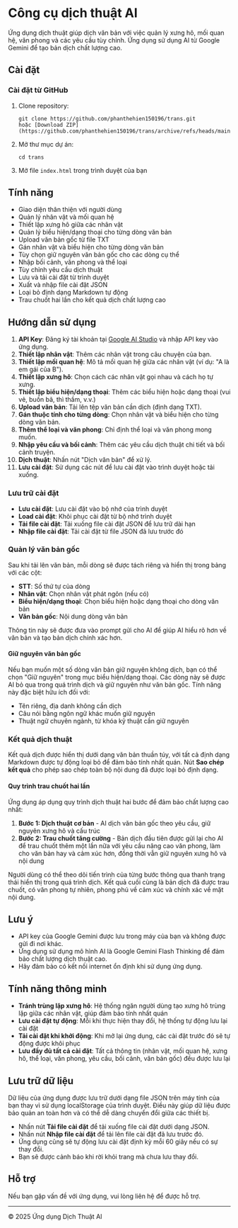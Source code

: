 # Công cụ dịch thuật AI

Ứng dụng dịch thuật giúp dịch văn bản với việc quản lý xưng hô, mối quan hệ, văn phong và các yêu cầu tùy chỉnh. Ứng dụng sử dụng AI từ Google Gemini để tạo bản dịch chất lượng cao.

## Cài đặt

### Cài đặt từ GitHub
1. Clone repository:
   ```
   git clone https://github.com/phanthehien150196/trans.git
   hoặc [Download ZIP](https://github.com/phanthehien150196/trans/archive/refs/heads/main.zip)
   ```
2. Mở thư mục dự án:
   ```
   cd trans
   ```
3. Mở file `index.html` trong trình duyệt của bạn

## Tính năng

- Giao diện thân thiện với người dùng
- Quản lý nhân vật và mối quan hệ
- Thiết lập xưng hô giữa các nhân vật
- Quản lý biểu hiện/dạng thoại cho từng dòng văn bản
- Upload văn bản gốc từ file TXT
- Gán nhân vật và biểu hiện cho từng dòng văn bản
- Tùy chọn giữ nguyên văn bản gốc cho các dòng cụ thể
- Nhập bối cảnh, văn phong và thể loại
- Tùy chỉnh yêu cầu dịch thuật
- Lưu và tải cài đặt từ trình duyệt
- Xuất và nhập file cài đặt JSON
- Loại bỏ định dạng Markdown tự động
- Trau chuốt hai lần cho kết quả dịch chất lượng cao

## Hướng dẫn sử dụng

1. **API Key**: Đăng ký tài khoản tại [Google AI Studio](https://aistudio.google.com/apikey) và nhập API key vào ứng dụng.
2. **Thiết lập nhân vật**: Thêm các nhân vật trong câu chuyện của bạn.
3. **Thiết lập mối quan hệ**: Mô tả mối quan hệ giữa các nhân vật (ví dụ: "A là em gái của B").
4. **Thiết lập xưng hô**: Chọn cách các nhân vật gọi nhau và cách họ tự xưng.
5. **Thiết lập biểu hiện/dạng thoại**: Thêm các biểu hiện hoặc dạng thoại (vui vẻ, buồn bã, thì thầm, v.v.)
6. **Upload văn bản**: Tải lên tệp văn bản cần dịch (định dạng TXT).
7. **Gán thuộc tính cho từng dòng**: Chọn nhân vật và biểu hiện cho từng dòng văn bản.
8. **Thêm thể loại và văn phong**: Chỉ định thể loại và văn phong mong muốn.
9. **Nhập yêu cầu và bối cảnh**: Thêm các yêu cầu dịch thuật chi tiết và bối cảnh truyện.
10. **Dịch thuật**: Nhấn nút "Dịch văn bản" để xử lý.
11. **Lưu cài đặt**: Sử dụng các nút để lưu cài đặt vào trình duyệt hoặc tải xuống.

### Lưu trữ cài đặt

- **Lưu cài đặt**: Lưu cài đặt vào bộ nhớ của trình duyệt
- **Load cài đặt**: Khôi phục cài đặt từ bộ nhớ trình duyệt
- **Tải file cài đặt**: Tải xuống file cài đặt JSON để lưu trữ dài hạn
- **Nhập file cài đặt**: Tải cài đặt từ file JSON đã lưu trước đó

### Quản lý văn bản gốc

Sau khi tải lên văn bản, mỗi dòng sẽ được tách riêng và hiển thị trong bảng với các cột:
- **STT**: Số thứ tự của dòng
- **Nhân vật**: Chọn nhân vật phát ngôn (nếu có)
- **Biểu hiện/dạng thoại**: Chọn biểu hiện hoặc dạng thoại cho dòng văn bản
- **Văn bản gốc**: Nội dung dòng văn bản

Thông tin này sẽ được đưa vào prompt gửi cho AI để giúp AI hiểu rõ hơn về văn bản và tạo bản dịch chính xác hơn.

#### Giữ nguyên văn bản gốc

Nếu bạn muốn một số dòng văn bản giữ nguyên không dịch, bạn có thể chọn "Giữ nguyên" trong mục biểu hiện/dạng thoại. Các dòng này sẽ được AI bỏ qua trong quá trình dịch và giữ nguyên như văn bản gốc. Tính năng này đặc biệt hữu ích đối với:
- Tên riêng, địa danh không cần dịch
- Câu nói bằng ngôn ngữ khác muốn giữ nguyên
- Thuật ngữ chuyên ngành, từ khóa kỹ thuật cần giữ nguyên

### Kết quả dịch thuật

Kết quả dịch được hiển thị dưới dạng văn bản thuần túy, với tất cả định dạng Markdown được tự động loại bỏ để đảm bảo tính nhất quán. Nút **Sao chép kết quả** cho phép sao chép toàn bộ nội dung đã được loại bỏ định dạng.

#### Quy trình trau chuốt hai lần

Ứng dụng áp dụng quy trình dịch thuật hai bước để đảm bảo chất lượng cao nhất:

1. **Bước 1: Dịch thuật cơ bản** - AI dịch văn bản gốc theo yêu cầu, giữ nguyên xưng hô và cấu trúc
2. **Bước 2: Trau chuốt tăng cường** - Bản dịch đầu tiên được gửi lại cho AI để trau chuốt thêm một lần nữa với yêu cầu nâng cao văn phong, làm cho văn bản hay và cảm xúc hơn, đồng thời vẫn giữ nguyên xưng hô và nội dung

Người dùng có thể theo dõi tiến trình của từng bước thông qua thanh trạng thái hiển thị trong quá trình dịch. Kết quả cuối cùng là bản dịch đã được trau chuốt, có văn phong tự nhiên, phong phú về cảm xúc và chính xác về mặt nội dung.

## Lưu ý

- API key của Google Gemini được lưu trong máy của bạn và không được gửi đi nơi khác.
- Ứng dụng sử dụng mô hình AI là Google Gemini Flash Thinking để đảm bảo chất lượng dịch thuật cao.
- Hãy đảm bảo có kết nối internet ổn định khi sử dụng ứng dụng.

## Tính năng thông minh

- **Tránh trùng lặp xưng hô**: Hệ thống ngăn người dùng tạo xưng hô trùng lặp giữa các nhân vật, giúp đảm bảo tính nhất quán
- **Lưu cài đặt tự động**: Mỗi khi thực hiện thay đổi, hệ thống tự động lưu lại cài đặt
- **Tải cài đặt khi khởi động**: Khi mở lại ứng dụng, các cài đặt trước đó sẽ tự động được khôi phục
- **Lưu đầy đủ tất cả cài đặt**: Tất cả thông tin (nhân vật, mối quan hệ, xưng hô, thể loại, văn phong, yêu cầu, bối cảnh, văn bản gốc) đều được lưu lại

## Lưu trữ dữ liệu

Dữ liệu của ứng dụng được lưu trữ dưới dạng file JSON trên máy tính của bạn thay vì sử dụng localStorage của trình duyệt. Điều này giúp dữ liệu được bảo quản an toàn hơn và có thể dễ dàng chuyển đổi giữa các thiết bị.

- Nhấn nút **Tải file cài đặt** để tải xuống file cài đặt dưới dạng JSON.
- Nhấn nút **Nhập file cài đặt** để tải lên file cài đặt đã lưu trước đó.
- Ứng dụng cũng sẽ tự động lưu cài đặt định kỳ mỗi 60 giây nếu có sự thay đổi.
- Bạn sẽ được cảnh báo khi rời khỏi trang mà chưa lưu thay đổi.

## Hỗ trợ

Nếu bạn gặp vấn đề với ứng dụng, vui lòng liên hệ để được hỗ trợ.

---

© 2025 Ứng dụng Dịch Thuật AI 
